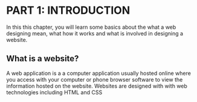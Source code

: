 # PART 1: INTRODUCTION

In this this chapter, you will learn some basics about the what a web designing mean, what how it works and what is involved in designing a website.

## What is a website?
A web application is a a computer application usually hosted online where you access with your computer or phone browser software to view the information hosted on the website. Websites are designed with with web technologies including HTML and CSS 